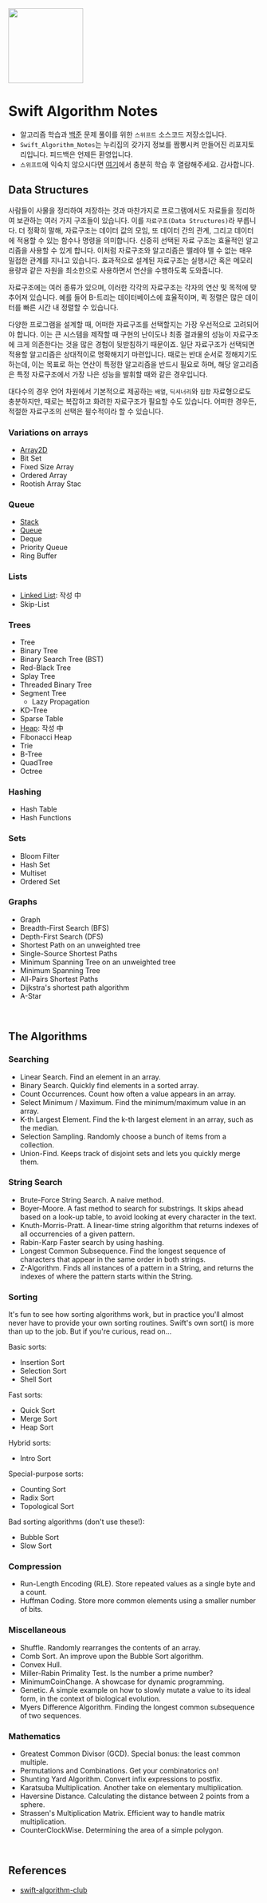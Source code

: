<img src="https://user-images.githubusercontent.com/21079970/204135410-02c4cb43-0856-46bd-b216-0516a35ec34d.png" align="center" width="150" height="150">

# Swift Algorithm Notes
* 알고리즘 학습과 [백준](https://www.acmicpc.net) 문제 풀이를 위한 `스위프트` 소스코드 저장소입니다.
* `Swift_Algorithm_Notes`는 누리집의 갖가지 정보를 짬뽕시켜 만들어진 리포지토리입니다. 피드백은 언제든 환영입니다.
* `스위프트`에 익숙치 않으시다면 [여기](https://www.swift.org)에서 충분히 학습 후 열람해주세요. 감사합니다.

## Data Structures
사람들이 사물을 정리하여 저장하는 것과 마찬가지로 프로그램에서도 자료들을 정리하여 보관하는 여러 가지 구조들이 있습니다. 이를 `자료구조(Data Structures)`라 부릅니다. 더 정확히 말해, 자료구조는 데이터 값의 모임, 또 데이터 간의 관계, 그리고 데이터에 적용할 수 있는 함수나 명령을 의미합니다. 신중히 선택된 자료 구조는 효율적인 알고리즘을 사용할 수 있게 합니다. 이처럼 자료구조와 알고리즘은 뗄레야 뗄 수 없는 매우 밀접한 관계를 지니고 있습니다. 효과적으로 설계된 자료구조는 실행시간 혹은 메모리 용량과 같은 자원을 최소한으로 사용하면서 연산을 수행하도록 도와줍니다.

자료구조에는 여러 종류가 있으며, 이러한 각각의 자료구조는 각자의 연산 및 목적에 맞추어져 있습니다. 예를 들어 B-트리는 데이터베이스에 효율적이며, 퀵 정렬은 많은 데이터를 빠른 시간 내 정렬할 수 있습니다. 

다양한 프로그램을 설계할 때, 어떠한 자료구조를 선택할지는 가장 우선적으로 고려되어야 합니다. 이는 큰 시스템을 제작할 때 구현의 난이도나 최종 결과물의 성능이 자료구조에 크게 의존한다는 것을 많은 경험이 뒷받침하기 때문이죠. 일단 자료구조가 선택되면 적용할 알고리즘은 상대적이로 명확해지기 마련입니다. 때로는 반대 순서로 정해지기도 하는데, 이는 목표로 하는 연산이 특정한 알고리즘을 반드시 필요로 하며, 해당 알고리즘은 특정 자료구조에서 가장 나은 성능을 발휘할 때와 같은 경우입니다. 

대다수의 경우 언어 차원에서 기본적으로 제공하는 `배열`, `딕셔너리`와 `집합` 자료형으로도 충분하지만, 때로는 복잡하고 화려한 자료구조가 필요할 수도 있습니다. 어떠한 경우든, 적절한 자료구조의 선택은 필수적이라 할 수 있습니다.

### Variations on arrays
* [Array2D](/Array2D)
* Bit Set
* Fixed Size Array
* Ordered Array
* Rootish Array Stac

### Queue
* [Stack](/Stack)
* [Queue](/Queue)
* Deque
* Priority Queue
* Ring Buffer

### Lists
* [Linked List](): 작성 中
* Skip-List

### Trees
* Tree
* Binary Tree
* Binary Search Tree (BST)
* Red-Black Tree
* Splay Tree
* Threaded Binary Tree
* Segment Tree
    + Lazy Propagation
* KD-Tree
* Sparse Table
* [Heap](): 작성 中
* Fibonacci Heap
* Trie
* B-Tree
* QuadTree
* Octree

### Hashing
* Hash Table
* Hash Functions

### Sets
* Bloom Filter
* Hash Set
* Multiset
* Ordered Set

### Graphs
* Graph
* Breadth-First Search (BFS)
* Depth-First Search (DFS)
* Shortest Path on an unweighted tree
* Single-Source Shortest Paths
* Minimum Spanning Tree on an unweighted tree
* Minimum Spanning Tree
* All-Pairs Shortest Paths
* Dijkstra's shortest path algorithm
* A-Star

<br>

## The Algorithms

### Searching
* Linear Search. Find an element in an array.
* Binary Search. Quickly find elements in a sorted array.
* Count Occurrences. Count how often a value appears in an array.
* Select Minimum / Maximum. Find the minimum/maximum value in an array.
* K-th Largest Element. Find the k-th largest element in an array, such as the median.
* Selection Sampling. Randomly choose a bunch of items from a collection.
* Union-Find. Keeps track of disjoint sets and lets you quickly merge them.

### String Search
* Brute-Force String Search. A naive method.
* Boyer-Moore. A fast method to search for substrings. It skips ahead based on a look-up table, to avoid looking at every character in the text.
* Knuth-Morris-Pratt. A linear-time string algorithm that returns indexes of all occurrencies of a given pattern.
* Rabin-Karp Faster search by using hashing.
* Longest Common Subsequence. Find the longest sequence of characters that appear in the same order in both strings.
* Z-Algorithm. Finds all instances of a pattern in a String, and returns the indexes of where the pattern starts within the String.

### Sorting

It's fun to see how sorting algorithms work, but in practice you'll almost never have to provide your own sorting routines. Swift's own sort() is more than up to the job. But if you're curious, read on...

Basic sorts:

* Insertion Sort
* Selection Sort
* Shell Sort

Fast sorts:

* Quick Sort
* Merge Sort
* Heap Sort

Hybrid sorts:

* Intro Sort

Special-purpose sorts:

* Counting Sort
* Radix Sort
* Topological Sort

Bad sorting algorithms (don't use these!):

* Bubble Sort
* Slow Sort

### Compression

* Run-Length Encoding (RLE). Store repeated values as a single byte and a count.
* Huffman Coding. Store more common elements using a smaller number of bits.

### Miscellaneous

* Shuffle. Randomly rearranges the contents of an array.
* Comb Sort. An improve upon the Bubble Sort algorithm.
* Convex Hull.
* Miller-Rabin Primality Test. Is the number a prime number?
* MinimumCoinChange. A showcase for dynamic programming.
* Genetic. A simple example on how to slowly mutate a value to its ideal form, in the context of biological evolution.
* Myers Difference Algorithm. Finding the longest common subsequence of two sequences.

### Mathematics

* Greatest Common Divisor (GCD). Special bonus: the least common multiple.
* Permutations and Combinations. Get your combinatorics on!
* Shunting Yard Algorithm. Convert infix expressions to postfix.
* Karatsuba Multiplication. Another take on elementary multiplication.
* Haversine Distance. Calculating the distance between 2 points from a sphere.
* Strassen's Multiplication Matrix. Efficient way to handle matrix multiplication.
* CounterClockWise. Determining the area of a simple polygon.

<br>

## References
* [swift-algorithm-club](https://github.com/kodecocodes/swift-algorithm-club)

